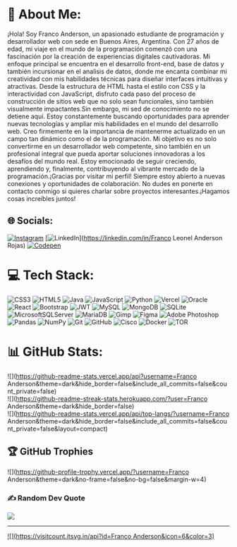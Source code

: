 # 💫 About Me:
¡Hola! Soy Franco Anderson, un apasionado estudiante de programación y desarrollador web con sede en Buenos Aires, Argentina. Con 27 años de edad, mi viaje en el mundo de la programación comenzó con una fascinación por la creación de experiencias digitales cautivadoras. Mi enfoque principal se encuentra en el desarrollo front-end, base de datos y también incursionar en el analisis de datos, donde me encanta combinar mi creatividad con mis habilidades técnicas para diseñar interfaces intuitivas y atractivas. Desde la estructura de HTML hasta el estilo con CSS y la interactividad con JavaScript, disfruto cada paso del proceso de construcción de sitios web que no solo sean funcionales, sino también visualmente impactantes.Sin embargo, mi sed de conocimiento no se detiene aquí. Estoy constantemente buscando oportunidades para aprender nuevas tecnologías y ampliar mis habilidades en el mundo del desarrollo web. Creo firmemente en la importancia de mantenerme actualizado en un campo tan dinámico como el de la programación. Mi objetivo es no solo convertirme en un desarrollador web competente, sino también en un profesional integral que pueda aportar soluciones innovadoras a los desafíos del mundo real. Estoy emocionado de seguir creciendo, aprendiendo y, finalmente, contribuyendo al vibrante mercado de la programación.¡Gracias por visitar mi perfil! Siempre estoy abierto a nuevas conexiones y oportunidades de colaboración. No dudes en ponerte en contacto conmigo si quieres charlar sobre proyectos interesantes.¡Hagamos cosas increíbles juntos!<br>


## 🌐 Socials:
[![Instagram](https://img.shields.io/badge/Instagram-%23E4405F.svg?logo=Instagram&logoColor=white)](https://instagram.com/@francoAndersonn) [![LinkedIn](https://img.shields.io/badge/LinkedIn-%230077B5.svg?logo=linkedin&logoColor=white)](https://linkedin.com/in/Franco Leonel Anderson Rojas) [![Codepen](https://img.shields.io/badge/Codepen-000000?style=for-the-badge&logo=codepen&logoColor=white)](https://codepen.io/@flamarok) 

# 💻 Tech Stack:
![CSS3](https://img.shields.io/badge/css3-%231572B6.svg?style=plastic&logo=css3&logoColor=white) ![HTML5](https://img.shields.io/badge/html5-%23E34F26.svg?style=plastic&logo=html5&logoColor=white) ![Java](https://img.shields.io/badge/java-%23ED8B00.svg?style=plastic&logo=openjdk&logoColor=white) ![JavaScript](https://img.shields.io/badge/javascript-%23323330.svg?style=plastic&logo=javascript&logoColor=%23F7DF1E) ![Python](https://img.shields.io/badge/python-3670A0?style=plastic&logo=python&logoColor=ffdd54) ![Vercel](https://img.shields.io/badge/vercel-%23000000.svg?style=plastic&logo=vercel&logoColor=white) ![Oracle](https://img.shields.io/badge/Oracle-F80000?style=plastic&logo=oracle&logoColor=white) ![React](https://img.shields.io/badge/react-%2320232a.svg?style=plastic&logo=react&logoColor=%2361DAFB) ![Bootstrap](https://img.shields.io/badge/bootstrap-%238511FA.svg?style=plastic&logo=bootstrap&logoColor=white) ![JWT](https://img.shields.io/badge/JWT-black?style=plastic&logo=JSON%20web%20tokens) ![MySQL](https://img.shields.io/badge/mysql-4479A1.svg?style=plastic&logo=mysql&logoColor=white) ![MongoDB](https://img.shields.io/badge/MongoDB-%234ea94b.svg?style=plastic&logo=mongodb&logoColor=white) ![SQLite](https://img.shields.io/badge/sqlite-%2307405e.svg?style=plastic&logo=sqlite&logoColor=white) ![MicrosoftSQLServer](https://img.shields.io/badge/Microsoft%20SQL%20Server-CC2927?style=plastic&logo=microsoft%20sql%20server&logoColor=white) ![MariaDB](https://img.shields.io/badge/MariaDB-003545?style=plastic&logo=mariadb&logoColor=white) ![Gimp](https://img.shields.io/badge/Gimp-657D8B?style=plastic&logo=gimp&logoColor=FFFFFF) ![Figma](https://img.shields.io/badge/figma-%23F24E1E.svg?style=plastic&logo=figma&logoColor=white) ![Adobe Photoshop](https://img.shields.io/badge/adobe%20photoshop-%2331A8FF.svg?style=plastic&logo=adobe%20photoshop&logoColor=white) ![Pandas](https://img.shields.io/badge/pandas-%23150458.svg?style=plastic&logo=pandas&logoColor=white) ![NumPy](https://img.shields.io/badge/numpy-%23013243.svg?style=plastic&logo=numpy&logoColor=white) ![Git](https://img.shields.io/badge/git-%23F05033.svg?style=plastic&logo=git&logoColor=white) ![GitHub](https://img.shields.io/badge/github-%23121011.svg?style=plastic&logo=github&logoColor=white) ![Cisco](https://img.shields.io/badge/cisco-%23049fd9.svg?style=plastic&logo=cisco&logoColor=black) ![Docker](https://img.shields.io/badge/docker-%230db7ed.svg?style=plastic&logo=docker&logoColor=white) ![TOR](https://img.shields.io/badge/tor-%237E4798.svg?style=plastic&logo=tor-project&logoColor=white)
# 📊 GitHub Stats:
![](https://github-readme-stats.vercel.app/api?username=Franco Anderson&theme=dark&hide_border=false&include_all_commits=false&count_private=false)<br/>
![](https://github-readme-streak-stats.herokuapp.com/?user=Franco Anderson&theme=dark&hide_border=false)<br/>
![](https://github-readme-stats.vercel.app/api/top-langs/?username=Franco Anderson&theme=dark&hide_border=false&include_all_commits=false&count_private=false&layout=compact)

## 🏆 GitHub Trophies
![](https://github-profile-trophy.vercel.app/?username=Franco Anderson&theme=dark&no-frame=false&no-bg=false&margin-w=4)

### ✍️ Random Dev Quote
![](https://quotes-github-readme.vercel.app/api?type=horizontal&theme=merko)

---
[![](https://visitcount.itsvg.in/api?id=Franco Anderson&icon=6&color=3)](https://visitcount.itsvg.in)

<!-- Proudly created with GPRM ( https://gprm.itsvg.in ) -->
